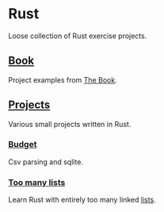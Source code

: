 # Rust
Loose collection of Rust exercise projects. 


## [Book](./book)
Project examples from [The Book](https://doc.rust-lang.org/book/).

## [Projects](./projects)
Various small projects written in Rust.

### [Budget](./projects/budget)
Csv parsing and sqlite.

### [Too many lists](./projects/too_many_lists)
Learn Rust with entirely too many linked [lists](https://rust-unofficial.github.io/too-many-lists/index.html).